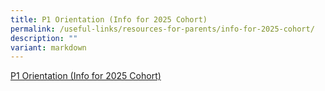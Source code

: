 ```yaml
---
title: P1 Orientation (Info for 2025 Cohort)
permalink: /useful-links/resources-for-parents/info-for-2025-cohort/
description: ""
variant: markdown
---
```

<a href="/files/For%20Parents/2025_P1_Orientation_Handbook.pdf" target="_blank">P1 Orientation (Info for 2025 Cohort)</a>